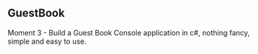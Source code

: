 ## GuestBook
Moment 3 - Build a Guest Book 
Console application in c#, nothing fancy, simple and easy to use.
